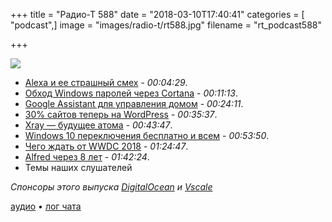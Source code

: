 +++
title = "Радио-Т 588"
date = "2018-03-10T17:40:41"
categories = [ "podcast",]
image = "images/radio-t/rt588.jpg"
filename = "rt_podcast588"

+++

![](https://radio-t.com/images/radio-t/rt588.jpg)

- [Alexa и ее страшный смех](https://www.recode.net/2018/3/7/17093808/alexa-laughing-amazon-solution-fix) - *00:04:29*.
- [Обход Windows паролей через Cortana](https://motherboard.vice.com/en_us/article/xw53jk/researchers-bypassed-windows-password-locks-with-cortana-voice-commands) - *00:11:13*.
- [Google Assistant для управления домом](http://techcrunch.com/2018/03/09/google-makes-it-easier-to-create-custom-assistant-commands-for-devices/) - *00:24:11*.
- [30% сайтов теперь на WordPress](https://thenextweb.com/dd/2018/03/05/30-of-the-web-now-runs-on-wordpress/) - *00:35:37*.
- [Xray — будущее атома](https://github.com/atom/xray/blob/master/README.md) - *00:43:47*.
- [Windows 10 переключения бесплатно и всем](http://www.zdnet.com/article/microsoft-switching-out-of-windows-10-s-mode-will-be-free-for-all/) - *00:53:50*.
- [Чего ждать от WWDC 2018](https://4pda.ru/2018/02/19/349771/) - *01:24:47*.
- [Alfred через 8 лет](https://www.alfredapp.com/blog/fun-and-interesting/alfred-is-8-years-old-today/) - *01:42:24*.
- Темы наших слушателей

*Спонсоры этого выпуска [DigitalOcean](https://do.co/radiot) и [Vscale](http://bit.ly/radio-t_vscale)*

[аудио](https://cdn.radio-t.com/rt_podcast588.mp3) • [лог чата](http://chat.radio-t.com/logs/radio-t-588.html)
<audio src="https://cdn.radio-t.com/rt_podcast588.mp3" preload="none"></audio>

